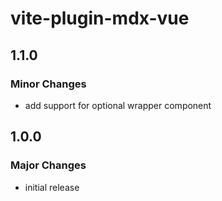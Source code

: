 # vite-plugin-mdx-vue

## 1.1.0

### Minor Changes

- add support for optional wrapper component

## 1.0.0

### Major Changes

- initial release
